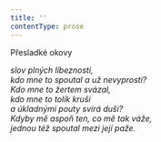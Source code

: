 ```yaml
---
title: ''
contentType: prose
---
```


<section>

Přesladké okovy

_slov plných líbeznosti,  
kdo mne to spoutal a už nevyprostí?  
Kdo mne to žertem svázal,  
kdo mne to tolik kruší  
a úkladnými pouty svírá duši?  
Kdyby mě aspoň ten, co mě tak váže,  
jednou též spoutal mezi její paže._

</section>
